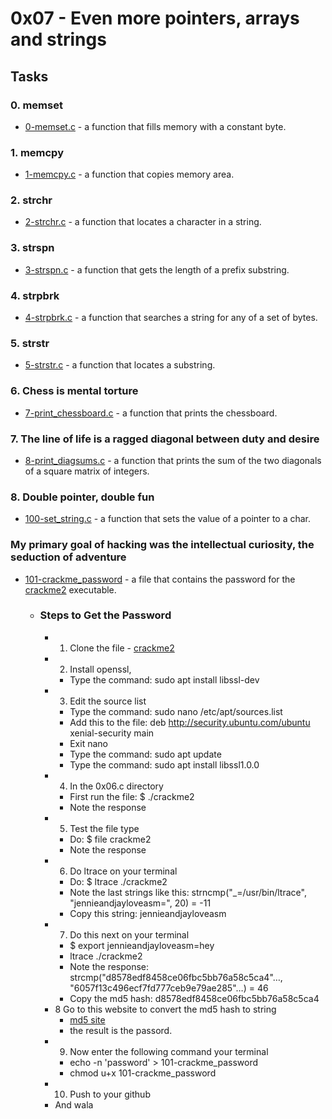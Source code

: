 # 0x07 - Even more pointers, arrays and strings

## Tasks

### 0. memset
- [0-memset.c](https://github.com/jacobgbemi/alx-low_level_programming/blob/main/0x07-pointers_arrays_strings/0-memset.c) - a function that fills memory with a constant byte.

### 1. memcpy
- [1-memcpy.c](https://github.com/jacobgbemi/alx-low_level_programming/blob/main/0x07-pointers_arrays_strings/1-memcpy.c) - a function that copies memory area.

### 2. strchr
- [2-strchr.c](https://github.com/jacobgbemi/alx-low_level_programming/blob/main/0x07-pointers_arrays_strings/2-strchr.c) - a function that locates a character in a string.

### 3. strspn
- [3-strspn.c](https://github.com/jacobgbemi/alx-low_level_programming/blob/main/0x07-pointers_arrays_strings/3-strspn.c) - a function that gets the length of a prefix substring.

### 4. strpbrk
- [4-strpbrk.c](https://github.com/jacobgbemi/alx-low_level_programming/blob/main/0x07-pointers_arrays_strings/4-strpbrk.c) - a function that searches a string for any of a set of bytes.

### 5. strstr
- [5-strstr.c](https://github.com/jacobgbemi/alx-low_level_programming/blob/main/0x07-pointers_arrays_strings/5-strstr.c) - a function that locates a substring.

### 6. Chess is mental torture
- [7-print_chessboard.c](https://github.com/jacobgbemi/alx-low_level_programming/blob/main/0x07-pointers_arrays_strings/7-print_chessboard.c) - a function that prints the chessboard.

### 7. The line of life is a ragged diagonal between duty and desire
- [8-print_diagsums.c](https://github.com/jacobgbemi/alx-low_level_programming/blob/main/0x07-pointers_arrays_strings/8-print_diagsums.c) - a function that prints the sum of the two diagonals of a square matrix of integers.

### 8. Double pointer, double fun
- [100-set_string.c](https://github.com/jacobgbemi/alx-low_level_programming/blob/main/0x07-pointers_arrays_strings/100-set_string.c) - a function that sets the value of a pointer to a char.

###  My primary goal of hacking was the intellectual curiosity, the seduction of adventure
- [101-crackme_password](https://github.com/jacobgbemi/alx-low_level_programming/blob/main/0x07-pointers_arrays_strings/101-crackme_password) - a file that contains the password for the [crackme2](https://github.com/holbertonschool/0x06.c) executable.
  - ### Steps to Get the Password
    - 1. Clone the file - [crackme2](https://github.com/holbertonschool/0x06.c)
    -  2. Install openssl, 
        - Type the command: sudo apt install libssl-dev
    - 3. Edit the source list
        - Type the command: sudo nano /etc/apt/sources.list
        - Add this to the file: deb http://security.ubuntu.com/ubuntu xenial-security main
        - Exit nano
        - Type the command: sudo apt update
        - Type the command: sudo apt install libssl1.0.0
    -  4. In the 0x06.c directory
        - First run the file: $ ./crackme2
        - Note the response
    - 5. Test the file type
        - Do: $ file crackme2
        - Note the response
    -  6. Do ltrace on your terminal
        - Do: $ ltrace ./crackme2
        - Note the last strings like this: strncmp("_=/usr/bin/ltrace", "jennieandjayloveasm=", 20) = -11
        - Copy this string: jennieandjayloveasm
    -  7. Do this next on your terminal
        - $ export jennieandjayloveasm=hey
        - ltrace ./crackme2
        - Note the response: strcmp("d8578edf8458ce06fbc5bb76a58c5ca4"…, "6057f13c496ecf7fd777ceb9e79ae285"…) = 46
        - Copy the md5 hash: d8578edf8458ce06fbc5bb76a58c5ca4
    -  8 Go to this website to convert the md5 hash to string
        - [md5 site](http://md5.gromweb.com/?md5=d8578edf8458ce06fbc5bb76a58c5ca4)
        - the result is the passord.
    -  9. Now enter the following command your terminal
        - echo -n 'password' > 101-crackme_password
        - chmod u+x 101-crackme_password
    -  10. Push to your github
    -  And wala
